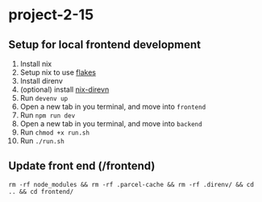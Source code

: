 # project-2-15

## Setup for local frontend development

1. Install nix
2. Setup nix to use [flakes](https://nixos.wiki/wiki/Flakes)
3. Install direnv
4. (optional) install [nix-direvn](https://github.com/nix-community/nix-direnv)
5. Run `devenv up`
6. Open a new tab in you terminal, and move into `frontend`
7. Run `npm run dev`
8. Open a new tab in you terminal, and move into `backend`
9. Run `chmod +x run.sh`
9. Run `./run.sh`

## Update front end (/frontend)

`rm -rf node_modules && rm -rf .parcel-cache && rm -rf .direnv/ && cd .. && cd frontend/`
